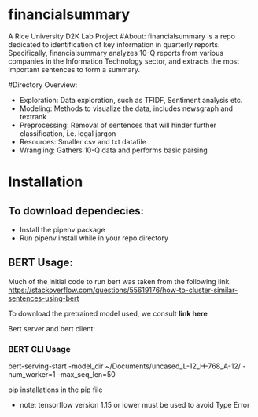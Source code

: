 # financialsummary
A Rice University D2K Lab Project
#About:
financialsummary is a repo dedicated to identification of key information in quarterly reports.
Specifically, financialsummary analyzes 10-Q reports from various companies in the Information Technology sector,
and extracts the most important sentences to form a summary.

#Directory Overview:
* Exploration: Data exploration, such as TFIDF, Sentiment analysis etc.
* Modeling: Methods to visualize the data, includes newsgraph and textrank
* Preprocessing: Removal of sentences that will hinder further classification, i.e. legal jargon
* Resources: Smaller csv and txt datafile 
* Wrangling: Gathers 10-Q data and performs basic parsing

# Installation
## To download dependecies:
* Install the pipenv package  
* Run pipenv install while in your repo directory

## BERT Usage: 
Much of the initial code to run bert was taken from the following link.
https://stackoverflow.com/questions/55619176/how-to-cluster-similar-sentences-using-bert

To download the pretrained model used, we consult **link here**

Bert server and bert client: 

### BERT CLI Usage
bert-serving-start -model_dir ~/Documents/uncased_L-12_H-768_A-12/ -num_worker=1 -max_seq_len=50

pip installations in the pip file
* note: tensorflow version 1.15 or lower must be used to avoid Type Error 


